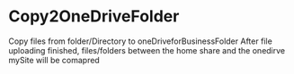 # Copy2OneDriveFolder
Copy files from folder/Directory to oneDriveforBusinessFolder
After file uploading finished, files/folders between the home share and the onedirve mySite will be comapred
